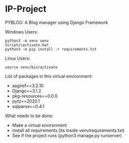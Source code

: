 # IP-Project

PYBLOG: A Blog manager using Django Framework

Windows Users:

```
python3 -m venv venv
Scripts\activate.bat
python3 -m pip install -r requirements.txt
```
Linux Users:

```
source venv/bin/activate
```

List of packages in this virtual environment:
* asgiref==3.2.10
* Django==3.1.2
* pkg-resources==0.0.0
* pytz==2020.1
* sqlparse==0.4.1

What needs to be done:
* Make a virtual environment
* install all requirements (its inside venv/requirements.txt)
* See if the project runs (python3 manage.py runserver)
